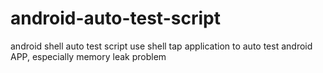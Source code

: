 # android-auto-test-script
android shell auto test script
use shell tap application to auto test android APP, especially memory leak problem

